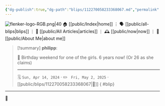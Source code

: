 ```yaml
---
{"dg-publish":true,"dg-path":"blips/112270058233368067.md","permalink":"/blips/112270058233368067/","title":"philipp on mastodon @ 2024-04-14"}
---
```



<div class="transclusion internal-embed is-loaded"><div class="markdown-embed">




![flenker-logo-RGB.png|40](/img/user/attachments/flenker-logo-RGB.png)
🏠 [[public/Index\|home]]  ⋮ 🗣️ [[public/all-blips\|blips]] ⋮  📝 [[public/All Articles\|articles]]  ⋮ 🕰️ [[public/now\|now]] ⋮ 🪪 [[public/About Me\|about me]]


</div></div>


> [!summary] **philipp**:
>
> 🎉 Birthday weekend for one of the girls. 6 years now! (Or 26 as she claims)
> - - -
>
> 🗓️ <code>Sun, Apr 14, 2024</code>  · ✏️ <code> Fri, May 2, 2025</code>  · [[public/blips/112270058233368067\|🔗]]
{ #blip}


- - -

 👾
